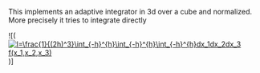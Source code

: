 This implements an adaptive integrator in 3d over a cube and normalized. More precisely it tries to integrate directly

![(<a href="https://www.codecogs.com/eqnedit.php?latex=I=\frac{1}{(2h)^3}\int_{-h}^{h}\int_{-h}^{h}\int_{-h}^{h}dx_1dx_2dx_3&space;f(x_1,x_2,x_3)" target="_blank"><img src="https://latex.codecogs.com/gif.latex?I=\frac{1}{(2h)^3}\int_{-h}^{h}\int_{-h}^{h}\int_{-h}^{h}dx_1dx_2dx_3&space;f(x_1,x_2,x_3)" title="I=\frac{1}{(2h)^3}\int_{-h}^{h}\int_{-h}^{h}\int_{-h}^{h}dx_1dx_2dx_3 f(x_1,x_2,x_3)" /></a>)]
